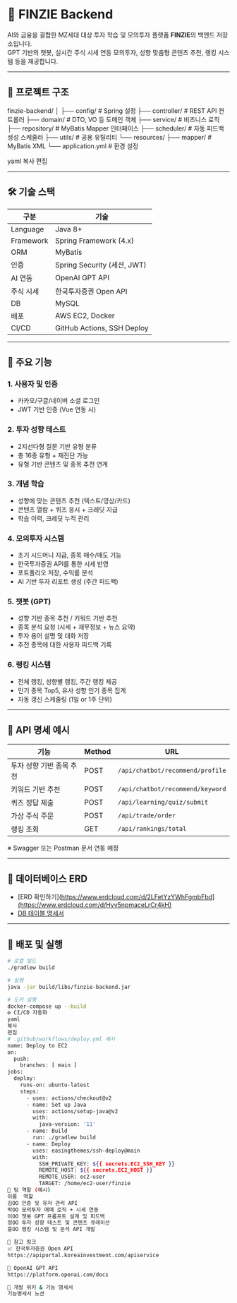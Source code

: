 # 🧠 FINZIE Backend

AI와 금융을 결합한 MZ세대 대상 투자 학습 및 모의투자 플랫폼 **FINZIE**의 백엔드 저장소입니다.  
GPT 기반의 챗봇, 실시간 주식 시세 연동 모의투자, 성향 맞춤형 콘텐츠 추천, 랭킹 시스템 등을 제공합니다.

---

## 📁 프로젝트 구조

finzie-backend/
│
├── config/ # Spring 설정
├── controller/ # REST API 컨트롤러
├── domain/ # DTO, VO 등 도메인 객체
├── service/ # 비즈니스 로직
├── repository/ # MyBatis Mapper 인터페이스
├── scheduler/ # 자동 피드백 생성 스케줄러
├── utils/ # 공용 유틸리티
└── resources/
├── mapper/ # MyBatis XML
└── application.yml # 환경 설정

yaml
복사
편집

---

## 🛠 기술 스택

| 구분 | 기술 |
|------|------|
| Language | Java 8+ |
| Framework | Spring Framework (4.x) |
| ORM | MyBatis |
| 인증 | Spring Security (세션, JWT) |
| AI 연동 | OpenAI GPT API |
| 주식 시세 | 한국투자증권 Open API |
| DB | MySQL |
| 배포 | AWS EC2, Docker |
| CI/CD | GitHub Actions, SSH Deploy |

---

## 🔑 주요 기능

### 1. 사용자 및 인증
- 카카오/구글/네이버 소셜 로그인
- JWT 기반 인증 (Vue 연동 시)

### 2. 투자 성향 테스트
- 2지선다형 질문 기반 유형 분류
- 총 16종 유형 + 재진단 가능
- 유형 기반 콘텐츠 및 종목 추천 연계

### 3. 개념 학습
- 성향에 맞는 콘텐츠 추천 (텍스트/영상/카드)
- 콘텐츠 열람 + 퀴즈 응시 + 크레딧 지급
- 학습 이력, 크레딧 누적 관리

### 4. 모의투자 시스템
- 초기 시드머니 지급, 종목 매수/매도 기능
- 한국투자증권 API를 통한 시세 반영
- 포트폴리오 저장, 수익률 분석
- AI 기반 투자 리포트 생성 (주간 피드백)

### 5. 챗봇 (GPT)
- 성향 기반 종목 추천 / 키워드 기반 추천
- 종목 분석 요청 (시세 + 재무정보 + 뉴스 요약)
- 투자 용어 설명 및 대화 저장
- 추천 종목에 대한 사용자 피드백 기록

### 6. 랭킹 시스템
- 전체 랭킹, 성향별 랭킹, 주간 랭킹 제공
- 인기 종목 Top5, 유사 성향 인기 종목 집계
- 자동 갱신 스케줄링 (1일 or 1주 단위)

---

## 📌 API 명세 예시

| 기능 | Method | URL |
|------|--------|-----|
| 투자 성향 기반 종목 추천 | POST | `/api/chatbot/recommend/profile` |
| 키워드 기반 추천 | POST | `/api/chatbot/recommend/keyword` |
| 퀴즈 정답 제출 | POST | `/api/learning/quiz/submit` |
| 가상 주식 주문 | POST | `/api/trade/order` |
| 랭킹 조회 | GET | `/api/rankings/total` |

※ Swagger 또는 Postman 문서 연동 예정

---

## 🧾 데이터베이스 ERD

- [ERD 확인하기](https://www.erdcloud.com/d/2LFetYzYWhFgmbFbd](https://www.erdcloud.com/d/Hyv5npmaceLrCr4kH)
- [DB 테이블 명세서](https://docs.google.com/spreadsheets/d/1Hq5XLG8044kCkO1DYgRZBnSOsUc9_5bjqr21Cf_5ny4)

---

## 🚀 배포 및 실행

```bash
# 로컬 빌드
./gradlew build

# 실행
java -jar build/libs/finzie-backend.jar

# 도커 실행
docker-compose up --build
⚙️ CI/CD 자동화
yaml
복사
편집
# .github/workflows/deploy.yml 예시
name: Deploy to EC2
on:
  push:
    branches: [ main ]
jobs:
  deploy:
    runs-on: ubuntu-latest
    steps:
      - uses: actions/checkout@v2
      - name: Set up Java
        uses: actions/setup-java@v2
        with:
          java-version: '11'
      - name: Build
        run: ./gradlew build
      - name: Deploy
        uses: easingthemes/ssh-deploy@main
        with:
          SSH_PRIVATE_KEY: ${{ secrets.EC2_SSH_KEY }}
          REMOTE_HOST: ${{ secrets.EC2_HOST }}
          REMOTE_USER: ec2-user
          TARGET: /home/ec2-user/finzie
👥 팀 역할 (예시)
이름	역할
김OO	인증 및 유저 관리 API
박OO	모의투자 매매 로직 + 시세 연동
이OO	챗봇 GPT 프롬프트 설계 및 피드백
정OO	투자 성향 테스트 및 콘텐츠 큐레이션
홍OO	랭킹 시스템 및 분석 API 개발

📎 참고 링크
📈 한국투자증권 Open API
https://apiportal.koreainvestment.com/apiservice

🤖 OpenAI GPT API
https://platform.openai.com/docs

📝 개발 위키 & 기능 명세서
기능명세서 노션
